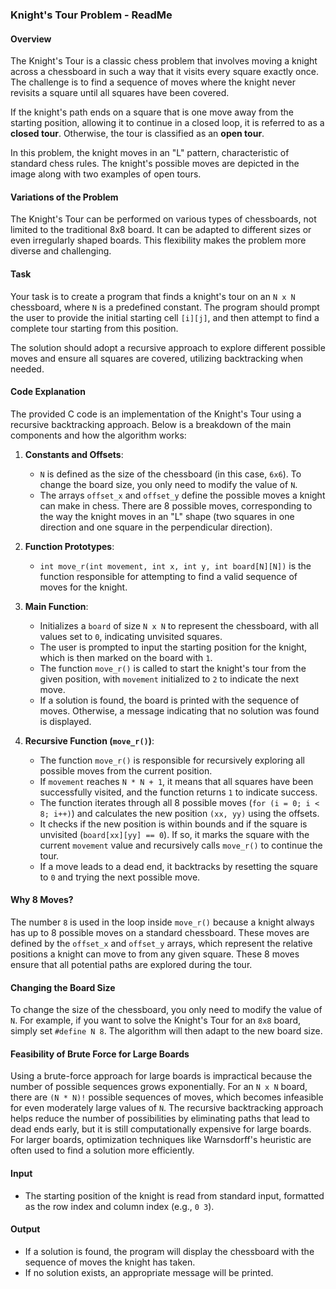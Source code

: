 ### Knight's Tour Problem - ReadMe

#### Overview
The Knight's Tour is a classic chess problem that involves moving a knight across a chessboard in such a way that it visits every square exactly once. The challenge is to find a sequence of moves where the knight never revisits a square until all squares have been covered.

If the knight's path ends on a square that is one move away from the starting position, allowing it to continue in a closed loop, it is referred to as a **closed tour**. Otherwise, the tour is classified as an **open tour**.

In this problem, the knight moves in an "L" pattern, characteristic of standard chess rules. The knight's possible moves are depicted in the image along with two examples of open tours.

#### Variations of the Problem
The Knight's Tour can be performed on various types of chessboards, not limited to the traditional 8x8 board. It can be adapted to different sizes or even irregularly shaped boards. This flexibility makes the problem more diverse and challenging.

#### Task
Your task is to create a program that finds a knight's tour on an `N x N` chessboard, where `N` is a predefined constant. The program should prompt the user to provide the initial starting cell `[i][j]`, and then attempt to find a complete tour starting from this position.

The solution should adopt a recursive approach to explore different possible moves and ensure all squares are covered, utilizing backtracking when needed.

#### Code Explanation
The provided C code is an implementation of the Knight's Tour using a recursive backtracking approach. Below is a breakdown of the main components and how the algorithm works:

1. **Constants and Offsets**: 
   - `N` is defined as the size of the chessboard (in this case, `6x6`). To change the board size, you only need to modify the value of `N`.
   - The arrays `offset_x` and `offset_y` define the possible moves a knight can make in chess. There are 8 possible moves, corresponding to the way the knight moves in an "L" shape (two squares in one direction and one square in the perpendicular direction).

2. **Function Prototypes**:
   - `int move_r(int movement, int x, int y, int board[N][N])` is the function responsible for attempting to find a valid sequence of moves for the knight.

3. **Main Function**:
   - Initializes a `board` of size `N x N` to represent the chessboard, with all values set to `0`, indicating unvisited squares.
   - The user is prompted to input the starting position for the knight, which is then marked on the board with `1`.
   - The function `move_r()` is called to start the knight's tour from the given position, with `movement` initialized to `2` to indicate the next move.
   - If a solution is found, the board is printed with the sequence of moves. Otherwise, a message indicating that no solution was found is displayed.

4. **Recursive Function (`move_r()`)**:
   - The function `move_r()` is responsible for recursively exploring all possible moves from the current position.
   - If `movement` reaches `N * N + 1`, it means that all squares have been successfully visited, and the function returns `1` to indicate success.
   - The function iterates through all 8 possible moves (`for (i = 0; i < 8; i++)`) and calculates the new position `(xx, yy)` using the offsets.
   - It checks if the new position is within bounds and if the square is unvisited (`board[xx][yy] == 0`). If so, it marks the square with the current `movement` value and recursively calls `move_r()` to continue the tour.
   - If a move leads to a dead end, it backtracks by resetting the square to `0` and trying the next possible move.

#### Why 8 Moves?
The number `8` is used in the loop inside `move_r()` because a knight always has up to 8 possible moves on a standard chessboard. These moves are defined by the `offset_x` and `offset_y` arrays, which represent the relative positions a knight can move to from any given square. These 8 moves ensure that all potential paths are explored during the tour.

#### Changing the Board Size
To change the size of the chessboard, you only need to modify the value of `N`. For example, if you want to solve the Knight's Tour for an `8x8` board, simply set `#define N 8`. The algorithm will then adapt to the new board size.

#### Feasibility of Brute Force for Large Boards
Using a brute-force approach for large boards is impractical because the number of possible sequences grows exponentially. For an `N x N` board, there are `(N * N)!` possible sequences of moves, which becomes infeasible for even moderately large values of `N`. The recursive backtracking approach helps reduce the number of possibilities by eliminating paths that lead to dead ends early, but it is still computationally expensive for large boards. For larger boards, optimization techniques like Warnsdorff's heuristic are often used to find a solution more efficiently.

#### Input
- The starting position of the knight is read from standard input, formatted as the row index and column index (e.g., `0 3`).

#### Output
- If a solution is found, the program will display the chessboard with the sequence of moves the knight has taken.
- If no solution exists, an appropriate message will be printed.

